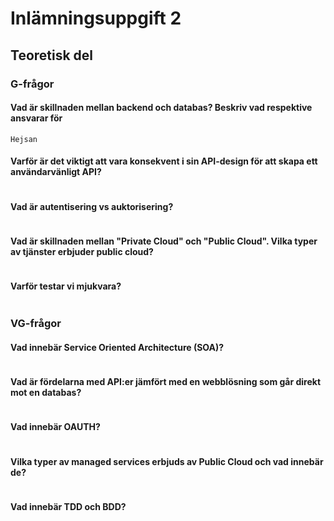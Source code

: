# Inlämningsuppgift 2

## Teoretisk del

### G-frågor

#### Vad är skillnaden mellan backend och databas? Beskriv vad respektive ansvarar för
```
Hejsan
```

#### Varför är det viktigt att vara konsekvent i sin API-design för att skapa ett användarvänligt API?
```

```

#### Vad är autentisering vs auktorisering?
```

```

#### Vad är skillnaden mellan "Private Cloud" och "Public Cloud". Vilka typer av tjänster erbjuder public cloud?
```

```

#### Varför testar vi mjukvara?
```

```

### VG-frågor

#### Vad innebär Service Oriented Architecture (SOA)?
```

```

#### Vad är fördelarna med API:er jämfört med en webblösning som går direkt mot en databas?
```

```

#### Vad innebär OAUTH?
```

```

#### Vilka typer av managed services erbjuds av Public Cloud och vad innebär de?
```

```

#### Vad innebär TDD och BDD?
```

```
